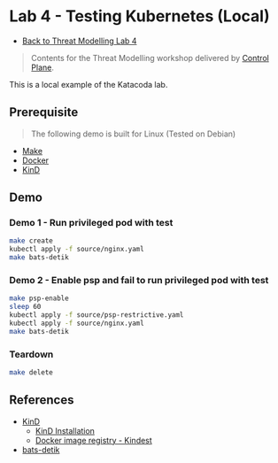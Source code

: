 # Lab 4 - Testing Kubernetes (Local)

- [Back to Threat Modelling Lab 4](/lab4/README.md)

> Contents for the Threat Modelling workshop delivered by [Control Plane](https://control-plane.io).

This is a local example of the Katacoda lab.

## Prerequisite

> The following demo is built for Linux (Tested on Debian)

- [Make](https://www.gnu.org/software/make/manual/make.html)
- [Docker](https://www.docker.com)
- [KinD](https://kind.sigs.k8s.io/docs/user/quick-start/)

## Demo

### Demo 1 - Run privileged pod with test

```bash
make create
kubectl apply -f source/nginx.yaml
make bats-detik
```

### Demo 2 - Enable psp and fail to run privileged pod with test

```bash
make psp-enable
sleep 60
kubectl apply -f source/psp-restrictive.yaml
kubectl apply -f source/nginx.yaml
make bats-detik
```

### Teardown

```bash
make delete
```

## References

- [KinD](https://kind.sigs.k8s.io/)
  - [KinD Installation](https://kind.sigs.k8s.io/docs/user/quick-start/#installation)
  - [Docker image registry - Kindest](https://hub.docker.com/u/kindest)
- [bats-detik](https://github.com/bats-core/bats-detik)